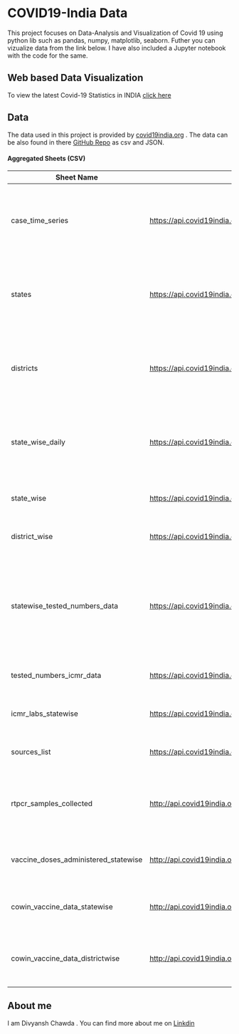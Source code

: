 # COVID19-India Data
 This project focuses on Data-Analysis and Visualization of Covid 19 using python lib such as pandas, numpy,  matplotlib, seaborn. Futher you can vizualize data from the link below. I have also included a Jupyter notebook with the code for the same. 
## Web based Data Visualization
To view the latest Covid-19 Statistics in INDIA [click here](https://divyansh1110.github.io/COVID-19-Data-Analysis-and-Visualization/)

## Data 
The data used in this project is provided by [covid19india.org](https://www.covid19india.org/)  . The data can be also found in there [GitHub Repo](https://github.com/covid19india/api)  as csv and JSON.
#### Aggregated Sheets (CSV)

| Sheet Name                | Link to CSV                                                                 | Description                                                                                     |
| --------------------------| --------------------------------------------------------------------------- | ----------------------------------------------------------------------------------------------- |
 | case_time_series              | <https://api.covid19india.org/csv/latest/case_time_series.csv>              | India level timeseries for Confirmed, Recovered and Deceased cases
| states                        | <https://api.covid19india.org/csv/latest/states.csv>                        | Statewise timeseries of Confirmed, Recovered and Deceased numbers.   
| districts                        | <https://api.covid19india.org/csv/latest/districts.csv>                  | Districtwise timeseries of Confirmed, Recovered and Deceased numbers.                            |
 | state_wise_daily              | <https://api.covid19india.org/csv/latest/state_wise_daily.csv>              | Statewise per day delta of Confirmed, Recovered and Deceased numbers.  
| state_wise                    | <https://api.covid19india.org/csv/latest/state_wise.csv>                    | Statewise cumulative numbers till date.                                                                 |                                        
| district_wise                 | <https://api.covid19india.org/csv/latest/district_wise.csv>                 | Districtwise Cumulative numbers till date. |
| statewise_tested_numbers_data | <https://api.covid19india.org/csv/latest/statewise_tested_numbers_data.csv> | Number of tests conducted in each state, ventilators ,hospital bed occupany reported in state bulletins |
| tested_numbers_icmr_data      | <https://api.covid19india.org/csv/latest/tested_numbers_icmr_data.csv>      | Number of tests reported by ICMR                                                                |
| icmr_labs_statewise      | <https://api.covid19india.org/csv/latest/icmr_labs_statewise.csv>      | Number of Labs in each state as per ICMR                                                                |
| sources_list                  | <https://api.covid19india.org/csv/latest/sources_list.csv>                  | List of sources that we are using.                                                              |
| rtpcr_samples_collected       | <http://api.covid19india.org/csv/latest/icmr_rtpcr_tests_daily.csv>          | Number of RTPCR samples collected statewise in ICMR Application                             |
| vaccine_doses_administered_statewise      | <http://api.covid19india.org/csv/latest/vaccine_doses_statewise.csv>  | Number of vaccine doses administered statewise                                 |
| cowin_vaccine_data_statewise      | <http://api.covid19india.org/csv/latest/cowin_vaccine_data_statewise.csv>  | Key data points from CoWin database at a state level                              |
| cowin_vaccine_data_districtwise      | <http://api.covid19india.org/csv/latest/cowin_vaccine_data_districtwise.csv>  | Key data points from CoWin database at a district level                           |

## About  me 
I am Divyansh Chawda . You can find more about me on [Linkdin](https://www.linkedin.com/in/divyansh-chawda-224836198/)